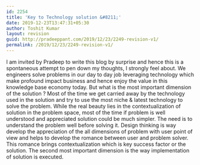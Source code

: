 ```yaml
---
id: 2254
title: 'Key to Technology solution &#8211;'
date: 2019-12-23T13:47:31+05:30
author: Toshit Kumar
layout: revision
guid: http://pradeeppant.com/2019/12/23/2249-revision-v1/
permalink: /2019/12/23/2249-revision-v1/
---
```

I am invited by Pradeep to write this blog by surprise and hence this is a spontaneous attempt to pen down my thoughts, I strongly feel about. We engineers solve problems in our day to day job leveraging technology which make profound impact business and hence enjoy the value in this knowledge base economy today. But what is the most important dimension of the solution ? Most of the time we get carried away by the technology used in the solution and try to use the most niche & latest technology to solve the problem. While the real beauty lies in the contextualization of solution in the problem space, most of the time if problem is well understood and appreciated solution could be much simpler. The need is to understand the problem well before solving it. Design thinking is way develop the appreciation of the all dimensions of problem with user point of view and helps to develop the romance between user and problem solver. This romance brings contextualization which is key success factor or the solution. The second most important dimension is the way implementation of solution is executed.